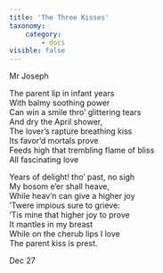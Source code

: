 ```yaml
---
title: 'The Three Kisses'
taxonomy:
    category:
        - docs
visible: false
---
```


<div class="author">Mr Joseph</div>

The parent lip in infant years  
With balmy soothing power  
Can win a smile thro’ glittering tears  
And dry the April shower,  
The lover’s rapture breathing kiss  
Its favor’d mortals prove  
Feeds high that trembling flame of bliss  
All fascinating love  

Years of delight! tho’ past, no sigh  
My bosom e’er shall heave,  
While heav’n can give a higher joy  
’Twere impious sure to grieve:  
’Tis mine that higher joy to prove  
It mantles in my breast  
While on the cherub lips I love  
The parent kiss is prest.

Dec 27